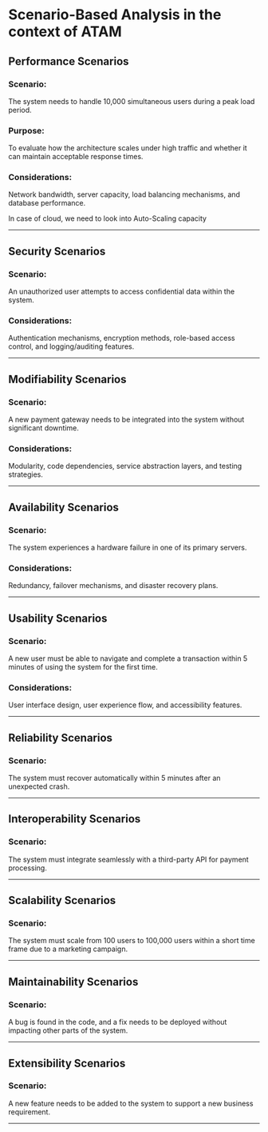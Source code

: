 # Scenario-Based Analysis in the context of ATAM

## Performance Scenarios

### Scenario: 

The system needs to handle 10,000 simultaneous users during a peak load period.

### Purpose: 

To evaluate how the architecture scales under high traffic and whether it can maintain acceptable response times.

### Considerations: 

Network bandwidth, server capacity, load balancing mechanisms, and database performance.

In case of cloud, we need to look into Auto-Scaling capacity

---

## Security Scenarios

### Scenario: 

An unauthorized user attempts to access confidential data within the system.

### Considerations: 

Authentication mechanisms, encryption methods, role-based access control, and logging/auditing features.

---

## Modifiability Scenarios

### Scenario: 

A new payment gateway needs to be integrated into the system without significant downtime.

### Considerations: 

Modularity, code dependencies, service abstraction layers, and testing strategies.

---

## Availability Scenarios

### Scenario: 

The system experiences a hardware failure in one of its primary servers.

### Considerations: 

Redundancy, failover mechanisms, and disaster recovery plans.

---

## Usability Scenarios

### Scenario: 

A new user must be able to navigate and complete a transaction within 5 minutes of using the system for the first time.

### Considerations: 

User interface design, user experience flow, and accessibility features.

---

## Reliability Scenarios

### Scenario: 

The system must recover automatically within 5 minutes after an unexpected crash.

---

## Interoperability Scenarios

### Scenario: 

The system must integrate seamlessly with a third-party API for payment processing.

---

## Scalability Scenarios

### Scenario: 

The system must scale from 100 users to 100,000 users within a short time frame due to a marketing campaign.

---

## Maintainability Scenarios

### Scenario: 

A bug is found in the code, and a fix needs to be deployed without impacting other parts of the system.

---

## Extensibility Scenarios

### Scenario: 

A new feature needs to be added to the system to support a new business requirement.

---